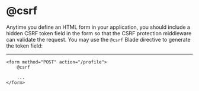 # @csrf

Anytime you define an HTML form in your application, you should include a hidden CSRF token field in the form so that the CSRF protection middleware can validate the request. You may use the `@csrf` Blade directive to generate the token field:

---

```blade
<form method="POST" action="/profile">
    @csrf

    ...
</form>
```
